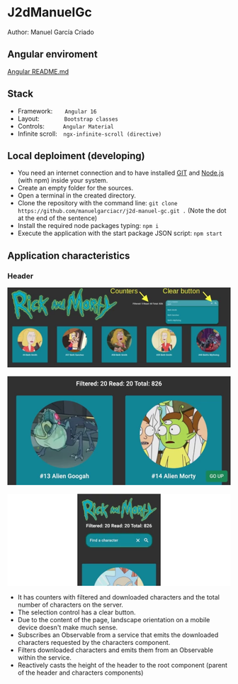 # J2dManuelGc

Author: Manuel García Criado

## Angular enviroment

[Angular README.md](./ANGULAR-README.md)

## Stack

* Framework:&ensp;&ensp;&ensp;&ensp;`Angular 16`
* Layout:&ensp;&ensp;&ensp;&ensp;&ensp;&ensp;&ensp;&ensp;`Bootstrap classes`
* Controls:&ensp;&ensp;&ensp;&ensp;&ensp;&ensp;`Angular Material`
* Infinite scroll:&ensp;&ensp;`ngx-infinite-scroll (directive)`

## Local deploiment (developing)

* You need an internet connection and to have installed [GIT](https://git-scm.com/book/en/v2/Getting-Started-Installing-Git) and [Node.js](https://nodejs.org/en) (with npm) inside your system.
* Create an empty folder for the sources.
* Open a terminal in the created directory.
* Clone the repository with the command line: `git clone https://github.com/manuelgarciacr/j2d-manuel-gc.git .` (Note the dot at the end of the sentence)
* Install the required node packages typing: `npm i`
* Execute the application with the start package JSON script: `npm start`

## Application characteristics

### Header

![Alt text](src/assets/img/rick-and-morty-header-1.webp)
&nbsp;&nbsp;&nbsp;&nbsp;&nbsp;&nbsp;
![Alt text](<src/assets/img/Samsung_Galaxy_S8+_land.webp>)
&nbsp;&nbsp;&nbsp;&nbsp;&nbsp;&nbsp;
 ![Alt text](<src/assets/img/Samsung_Galaxy_S8+.webp>)

 * It has counters with filtered and downloaded characters and the total number of characters on the server.
 * The selection control has a clear button.
 * Due to the content of the page, landscape orientation on a mobile device doesn't make much sense.
 * Subscribes an Observable from a service that emits the downloaded characters requested by the characters component.
 * Filters downloaded characters and emits them from an Observable within the service.
 * Reactively casts the height of the header to the root component (parent of the header and characters components)
</div>
